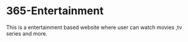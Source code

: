 # 365-Entertainment
This is a entertainment based website where user can watch movies ,tv series and more.
